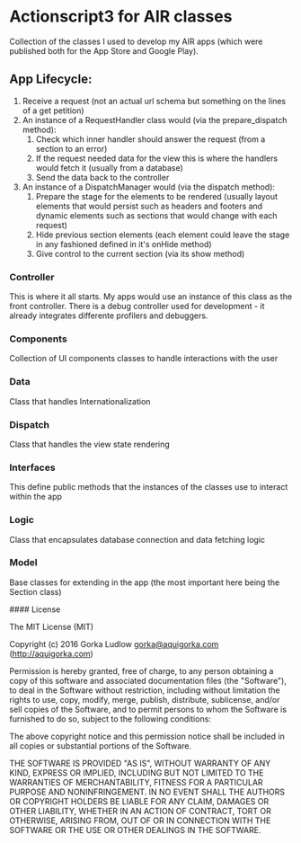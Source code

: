 # Actionscript3 for AIR classes

Collection of the classes I used to develop my AIR apps (which were published both for the App Store and Google Play).

## App Lifecycle:
1. Receive a request (not an actual url schema but something on the lines of a get petition)
2. An instance of a RequestHandler class would (via the prepare_dispatch method):
    1. Check which inner handler should answer the request (from a section to an error)
    2. If the request needed data for the view this is where the handlers would fetch it (usually from a database)
    3. Send the data back to the controller
3. An instance of a DispatchManager would (via the dispatch method):
    1. Prepare the stage for the elements to be rendered (usually layout elements that would persist such as headers and footers and dynamic elements such as sections that would change with each request)
    2. Hide previous section elements (each element could leave the stage in any fashioned defined in it's onHide method)
    3. Give control to the current section (via its show method)

### Controller
This is where it all starts. My apps would use an instance of this class as the front controller. There is a debug controller used for development - it already integrates differente profilers and debuggers.

### Components
Collection of UI components classes to handle interactions with the user

### Data
Class that handles Internationalization

### Dispatch
Class that handles the view state rendering

### Interfaces
This define public methods that the instances of the classes use to interact within the app

### Logic
Class that encapsulates database connection and data fetching logic

### Model
Base classes for extending in the app (the most important here being the Section class)

#### License

The MIT License (MIT)

Copyright (c) 2016 Gorka Ludlow <gorka@aquigorka.com> (http://aquigorka.com)

Permission is hereby granted, free of charge, to any person obtaining a copy of this software and associated documentation files (the "Software"), to deal in the Software without restriction, including without limitation the rights to use, copy, modify, merge, publish, distribute, sublicense, and/or sell copies of the Software, and to permit persons to whom the Software is furnished to do so, subject to the following conditions:

The above copyright notice and this permission notice shall be included in all copies or substantial portions of the Software.

THE SOFTWARE IS PROVIDED "AS IS", WITHOUT WARRANTY OF ANY KIND, EXPRESS OR IMPLIED, INCLUDING BUT NOT LIMITED TO THE WARRANTIES OF MERCHANTABILITY, FITNESS FOR A PARTICULAR PURPOSE AND NONINFRINGEMENT. IN NO EVENT SHALL THE AUTHORS OR COPYRIGHT HOLDERS BE LIABLE FOR ANY CLAIM, DAMAGES OR OTHER LIABILITY, WHETHER IN AN ACTION OF CONTRACT, TORT OR OTHERWISE, ARISING FROM, OUT OF OR IN CONNECTION WITH THE SOFTWARE OR THE USE OR OTHER DEALINGS IN THE SOFTWARE.
